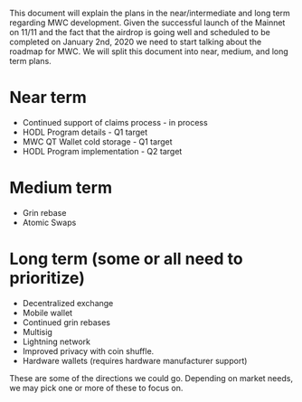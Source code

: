 This document will explain the plans in the near/intermediate and long term regarding MWC development. Given the successful launch of the
Mainnet on 11/11 and the fact that the airdrop is going well and scheduled to be completed on January 2nd, 2020 we need to
start talking about the roadmap for MWC. We will split this document into near, medium, and long term plans.

# Near term

- Continued support of claims process - in process
- HODL Program details - Q1 target
- MWC QT Wallet cold storage - Q1 target
- HODL Program implementation - Q2 target

# Medium term

- Grin rebase
- Atomic Swaps

# Long term (some or all need to prioritize)

- Decentralized exchange
- Mobile wallet
- Continued grin rebases
- Multisig
- Lightning network
- Improved privacy with coin shuffle.
- Hardware wallets (requires hardware manufacturer support)

These are some of the directions we could go. Depending on market needs, we may pick one or more of these to focus on.
